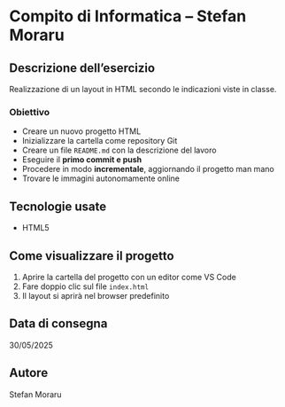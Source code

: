# Compito di Informatica – Stefan Moraru

## Descrizione dell’esercizio

Realizzazione di un layout in HTML secondo le indicazioni viste in classe.

### Obiettivo

- Creare un nuovo progetto HTML
- Inizializzare la cartella come repository Git
- Creare un file `README.md` con la descrizione del lavoro
- Eseguire il **primo commit e push**
- Procedere in modo **incrementale**, aggiornando il progetto man mano
- Trovare le immagini autonomamente online

## Tecnologie usate

- HTML5

## Come visualizzare il progetto

1. Aprire la cartella del progetto con un editor come VS Code
2. Fare doppio clic sul file `index.html`
3. Il layout si aprirà nel browser predefinito

## Data di consegna

30/05/2025

## Autore

Stefan Moraru




